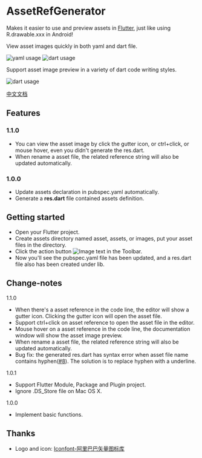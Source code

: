 # AssetRefGenerator
Makes it easier to use and preview assets in [Flutter][1], just like using R.drawable.xxx in Android!

View asset images quickly in both yaml and dart file.

![yaml usage](https://andrewshen812.github.io/AssetRefGenerator/usage_yaml.gif)
![dart usage](https://andrewshen812.github.io/AssetRefGenerator/usage_dart.gif)

Support asset image preview in a variety of dart code writing styles.

![dart usage](https://andrewshen812.github.io/AssetRefGenerator/usage_dev.gif)

[中文文档][2]

## Features
### 1.1.0
 - You can view the asset image by click the gutter icon, or ctrl+click, or mouse hover, even you didn't generate the res.dart.
 - When rename a asset file, the related reference string will also be updated automatically.
### 1.0.0
 - Update assets declaration in pubspec.yaml automatically.
 - Generate a **res.dart** file contained assets definition.

## Getting started
 - Open your Flutter project.
 - Create assets directory named asset, assets, or images, put your asset files in the directory.
 - Click the action button ![Image text](https://andrewshen812.github.io/AssetRefGenerator/genAssetRef.svg) in the Toolbar.
 - Now you'll see the pubspec.yaml file has been updated, and a res.dart file also has been created under lib.

## Change-notes
1.1.0
 - When there's a asset reference in the code line, the editor will show a gutter icon. Clicking the gutter icon will open the asset file.
 - Support ctrl+click on asset reference to open the asset file in the editor.
 - Mouse hover on a asset reference in the code line, the documentation window will show the asset image preview.
 - When rename a asset file, the related reference string will also be updated automatically.
 - Bug fix: the generated res.dart has syntax error when asset file name contains hyphen([#8][4]). The solution is to replace hyphen with a underline.

1.0.1
 - Support Flutter Module, Package and Plugin project.
 - Ignore .DS_Store file on Mac OS X.
 
1.0.0
 - Implement basic functions.
 
## Thanks
 - Logo and icon: [Iconfont-阿里巴巴矢量图标库][3]

[1]:https://flutter.dev/
[2]:https://github.com/AndrewShen812/AssetsRefGenerator/blob/master/README_zh.md
[3]:https://www.iconfont.cn/search/index?q=flutter
[4]:https://github.com/AndrewShen812/AssetsRefGenerator/issues/8